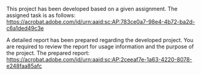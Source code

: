 This project has been developed based on a given assignment. 
The assigned task is as follows:
https://acrobat.adobe.com/id/urn:aaid:sc:AP:783ce0a7-98e4-4b72-ba2d-c6a1ded49c3e

A detailed report has been prepared regarding the developed project. You are required to review the report for usage information and the purpose of the project. 
The prepared report: 
https://acrobat.adobe.com/id/urn:aaid:sc:AP:2ceeaf7e-1a63-4220-8078-e248faa85afc
